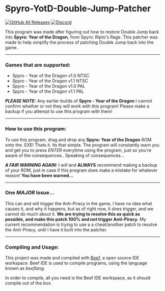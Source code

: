 # Spyro-YotD-Double-Jump-Patcher
[![GitHub All Releases](https://img.shields.io/github/downloads/Cooljackup/Spyro-YotD-Double-Jump-Patcher/total)](https://github.com/Cooljackup/Spyro-YotD-Double-Jump-Patcher/releases) [![Discord](https://img.shields.io/discord/619694339777495056?color=7289DA&label=Mod%20the%20Dragon&logo=discord&logoColor=ffffff)](https://discord.gg/nVwGhN2)

This program was made after figuring out how to restore Double Jump back into **Spyro: Year of the Dragon**, from Spyro: Ripto's Rage. This patcher was made to help simplify the process of patching Double Jump back into the game.

---
### Games that are supported:
* Spyro - Year of the Dragon v1.0 NTSC
* Spyro - Year of the Dragon v1.1 NTSC
* Spyro - Year of the Dragon v1.0 PAL
* Spyro - Year of the Dragon v1.1 PAL

***PLEASE NOTE:*** Any earlier builds of **Spyro - Year of the Dragon** I cannot confirm whether or not they will work with this program! Please make a backup if you attempt to use this program with them!

---
### How to use this program:
To use this program, drag and drop any **Spyro: Year of the Dragon** ROM onto the .EXE! Thats it. Its that simple.
The program will constantly warn you and get you to press *ENTER* everytime using the program, just so you're aware of the consequences.. Speaking of consequences...

***A FAIR WARNING AGAIN:***
I *will* and **ALWAYS** recommend making a backup of your ROM, just in case if this program does make a mistake for whatever reason!
**You have been warned...**

---
### One *MAJOR* Issue... 
This can and will trigger the Anti-Piracy in the game, I have no idea what causes it, and why it happens, but as of right now, it does trigger, and we cannot do much about it. **We are trying to resolve this as quick as possible, and make this patch 100% and not trigger Anti-Piracy.** My current recommendation is trying to use a a cheat/another patch to resolve the Anti-Piracy, until I have it built into the patcher.

---
### Compiling and Usage:
This project was made and compiled with [Beef](https://github.com/beefytech/Beef), a open source IDE workspace.
Beef IDE is used to compile programs, using the language known as *beeflang*.

In order to compile, all you need is the Beef IDE workspace, as it should compile out of the box.
